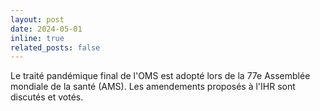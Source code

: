 ```yaml
---
layout: post
date: 2024-05-01
inline: true
related_posts: false
---
```


Le traité pandémique final de l'OMS est adopté lors de la 77e Assemblée mondiale de la santé (AMS). Les amendements proposés à l'IHR sont discutés et votés.
